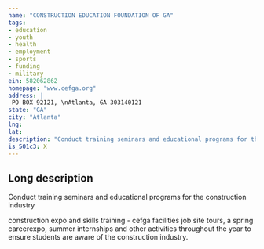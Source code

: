 ```yaml
---
name: "CONSTRUCTION EDUCATION FOUNDATION OF GA"
tags:
- education
- youth
- health
- employment
- sports
- funding
- military
ein: 582062862
homepage: "www.cefga.org"
address: |
 PO BOX 92121, \nAtlanta, GA 303140121
state: "GA"
city: "Atlanta"
lng: 
lat: 
description: "Conduct training seminars and educational programs for the construction industry"
is_501c3: X
---
```


## Long description

Conduct training seminars and educational programs for the construction industry
  
  construction expo and skills training - cefga facilities job site tours, a spring careerexpo, summer internships and other activities throughout the year to ensure students are aware of the construction industry. 
